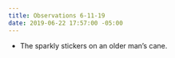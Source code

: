 ```yaml
---
title: Observations 6-11-19
date: 2019-06-22 17:57:00 -05:00
---
```


- The sparkly stickers on an older man’s cane.